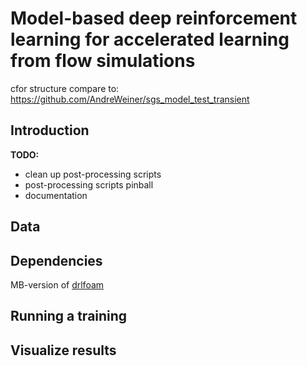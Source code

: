 # Model-based deep reinforcement learning for accelerated learning from flow simulations
cfor structure compare to: https://github.com/AndreWeiner/sgs_model_test_transient

## Introduction
**TODO:**
- clean up post-processing scripts
- post-processing scripts pinball
- documentation

## Data

## Dependencies
MB-version of [drlfoam](https://github.com/JanisGeise/drlfoam/tree/mb_drl)

## Running a training

## Visualize results